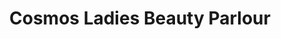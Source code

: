 ---
title: "Cosmos Ladies Beauty Parlour"
url: /mysuru/cosmos-ladies-beauty-parlour/
shop: Kosmetik
---